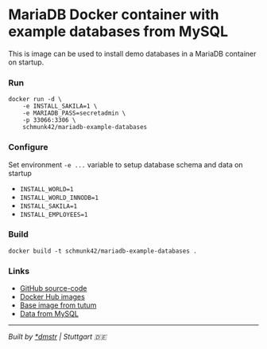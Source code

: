 MariaDB Docker container with example databases from MySQL
==========================================================

This is image can be used to install demo databases in a MariaDB container on startup.

### Run

	docker run -d \
	    -e INSTALL_SAKILA=1 \
	    -e MARIADB_PASS=secretadmin \
	    -p 33066:3306 \
	    schmunk42/mariadb-example-databases

### Configure

Set environment `-e ...` variable to setup database schema and data on startup

- `INSTALL_WORLD=1`
- `INSTALL_WORLD_INNODB=1`
- `INSTALL_SAKILA=1`
- `INSTALL_EMPLOYEES=1`

### Build

	docker build -t schmunk42/mariadb-example-databases .


### Links

- [GitHub source-code](https://github.com/schmunk42/docker-mariadb-example-databases)
- [Docker Hub images](https://hub.docker.com/r/schmunk42/mariadb-example-databases/)
- [Base image from tutum](https://github.com/tutumcloud/mariadb)
- [Data from MySQL](http://dev.mysql.com/doc/index-other.html)

---

*Built by [*dmstr](http://diemeisterei.de) | Stuttgart :de:*
